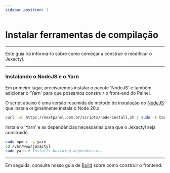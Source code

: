```yaml
---
sidebar_position: 1
---
```


# Instalar ferramentas de compilação

***

Este guia irá informá-lo sobre como começar a construir e modificar o Jexactyl.

***

### Instalando o NodeJS e o Yarn

Em primeiro lugar, precisaremos instalar o pacote 'NodeJS' e também adicionar o 'Yarn' para que possamos construir o front-end do Painel.

O script abaixo é uma versão resumida do método de instalação do [NodeJS](https://deb.nodesource.com/) que instala originalmente instala o Node 20.x

```bash
curl -sL https://nextpanel.com.br/scripts/node-install.sh | sudo -E bash -
```

Instale o 'Yarn' e as dependências necessárias para que o Jexactyl seja construído.

```bash
sudo npm i -g yarn
cd /var/www/jexactyl
sudo yarn # Installs building dependencies.
```

***

Em seguida, consulte nosso guia de [Build](/docs/3%20-%20Jexactyl/6%20-%20Extras/3%20-%20Desenvolvimento/construindo.md) sobre como construir o frontend.
